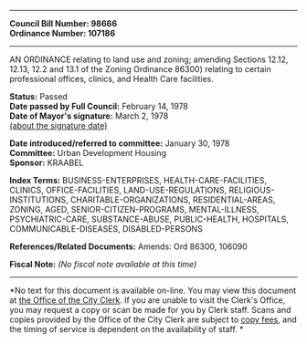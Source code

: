 * * * * *  
  
**Council Bill Number: [](#h0)[](#h2)98666**   
**Ordinance Number: 107186**  
  
* * * * *  
  
AN ORDINANCE relating to land use and zoning; amending Sections 12.12, 12.13, 12.2 and 13.1 of the Zoning Ordinance 86300) relating to certain professional offices, clinics, and Health Care facilities.  
  
**Status:** Passed   
**Date passed by Full Council:** February 14, 1978   
**Date of Mayor's signature:** March 2, 1978   
[(about the signature date)](/~public/approvaldate.htm)   
  
  
**Date introduced/referred to committee:** January 30, 1978   
**Committee:** Urban Development Housing   
**Sponsor:** KRAABEL   
  
**Index Terms:** BUSINESS-ENTERPRISES, HEALTH-CARE-FACILITIES, CLINICS, OFFICE-FACILITIES, LAND-USE-REGULATIONS, RELIGIOUS-INSTITUTIONS, CHARITABLE-ORGANIZATIONS, RESIDENTIAL-AREAS, ZONING, AGED, SENIOR-CITIZEN-PROGRAMS, MENTAL-ILLNESS, PSYCHIATRIC-CARE, SUBSTANCE-ABUSE, PUBLIC-HEALTH, HOSPITALS, COMMUNICABLE-DISEASES, DISABLED-PERSONS  
  
**References/Related Documents:** Amends: Ord 86300, 106090  
  
**Fiscal Note:** *(No fiscal note available at this time)*  
  
* * * * *  
  
*No text for this document is available on-line. You may view this document at [the Office of the City Clerk](http://www.seattle.gov/leg/clerk/contactUs.htm). If you are unable to visit the Clerk's Office, you may request a copy or scan be made for you by Clerk staff. Scans and copies provided by the Office of the City Clerk are subject to [copy fees](http://clerk.seattle.gov/~public/clerkfees.htm), and the timing of service is dependent on the availability of staff. *  
  
  
